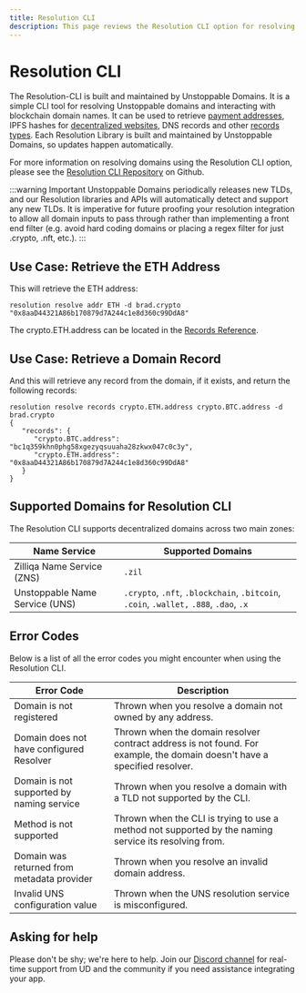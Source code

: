```yaml
---
title: Resolution CLI
description: This page reviews the Resolution CLI option for resolving a domain. This option is fully supported and maintained by UD.
---
```


# Resolution CLI

The Resolution-CLI is built and maintained by Unstoppable Domains. It is a simple CLI tool for resolving Unstoppable domains and interacting with blockchain domain names. It can be used to retrieve [payment addresses](../crypto-payments/index.md), IPFS hashes for [decentralized websites](../d-websites/index.md), DNS records and other [records types](../getting-started/domain-registry-essentials/records-reference.md). Each Resolution Library is built and maintained by Unstoppable Domains, so updates happen automatically.

For more information on resolving domains using the Resolution CLI option, please see the [Resolution CLI Repository](https://github.com/unstoppabledomains/resolution-cli) on Github.

:::warning Important
Unstoppable Domains periodically releases new TLDs, and our Resolution libraries and APIs will automatically detect and support any new TLDs. It is imperative for future proofing your resolution integration to allow all domain inputs to pass through rather than implementing a front end filter (e.g. avoid hard coding domains or placing a regex filter for just .crypto, .nft, etc.).
:::

## Use Case: Retrieve the ETH Address

This will retrieve the ETH address:

```shell
resolution resolve addr ETH -d brad.crypto
"0x8aaD44321A86b170879d7A244c1e8d360c99DdA8"
```

The crypto.ETH.address can be located in the [Records Reference](../getting-started/domain-registry-essentials/records-reference/).

## Use Case: Retrieve a Domain Record

And this will retrieve any record from the domain, if it exists, and return the following records:

```shell
resolution resolve records crypto.ETH.address crypto.BTC.address -d brad.crypto
{
   "records": {
      "crypto.BTC.address": "bc1q359khn0phg58xgezyqsuuaha28zkwx047c0c3y",
      "crypto.ETH.address": "0x8aaD44321A86b170879d7A244c1e8d360c99DdA8"
   }
}
```

## Supported Domains for Resolution CLI

The Resolution CLI supports decentralized domains across two main zones:

| Name Service                   | Supported Domains                                                                      |
| ------------------------------ | -------------------------------------------------------------------------------------- |
| Zilliqa Name Service (ZNS)     | `.zil`                                                                                 |
| Unstoppable Name Service (UNS) | `.crypto`, `.nft`, `.blockchain`, `.bitcoin`, `.coin`, `.wallet,` `.888`, `.dao`, `.x` |

## Error Codes

Below is a list of all the error codes you might encounter when using the Resolution CLI.

| Error Code | Description |
|---|---|
| Domain is not registered | Thrown when you resolve a domain not owned by any address. |
| Domain does not have configured Resolver | Thrown when the domain resolver contract address is not found. For example, the domain doesn't have a specified resolver. |
| Domain is not supported by naming service | Thrown when you resolve a domain with a TLD not supported by the CLI. |
| Method is not supported | Thrown when the CLI is trying to use a method not supported by the naming service its resolving from. |
| Domain was returned from metadata provider | Thrown when you resolve an invalid domain address. |
| Invalid UNS configuration value | Thrown when the UNS resolution service is misconfigured. |

## Asking for help

Please don't be shy; we're here to help. Join our [Discord channel](https://discord.gg/b6ZVxSZ9Hn) for real-time support from UD and the community if you need assistance integrating your app.
